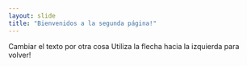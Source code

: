 ```yaml
---
layout: slide
title: "Bienvenidos a la segunda página!"
---
```

Cambiar el texto por otra cosa
Utiliza la flecha hacia la izquierda para volver!
